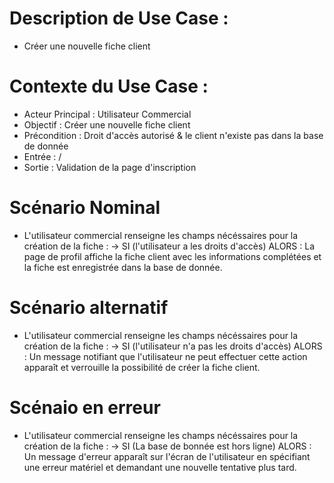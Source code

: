 # Description de Use Case :
 - Créer une nouvelle fiche client

# Contexte du Use Case :
 - Acteur Principal : Utilisateur Commercial
 - Objectif : Créer une nouvelle fiche client
 - Précondition : Droit d'accès autorisé & le client n'existe pas dans la base de donnée
 - Entrée : /
 - Sortie : Validation de la page d'inscription

# Scénario Nominal
 - L'utilisateur commercial renseigne les champs nécéssaires pour la création de la fiche :
 -> SI (l'utilisateur a les droits d'accès) ALORS :
 La page de profil affiche la fiche client avec les informations complétées et la fiche est enregistrée dans la base de donnée.

# Scénario alternatif
- L'utilisateur commercial renseigne les champs nécéssaires pour la création de la fiche :
-> SI (l'utilisateur n'a pas les droits d'accès) ALORS :
Un message notifiant que l'utilisateur ne peut effectuer cette action apparaît et verrouille la possibilité de créer la fiche client.

# Scénaio en erreur
- L'utilisateur commercial renseigne les champs nécéssaires pour la création de la fiche :
-> SI (La base de bonnée est hors ligne) ALORS :
Un message d'erreur apparaît sur l'écran de l'utilisateur en spécifiant une erreur matériel et demandant une nouvelle tentative plus tard.